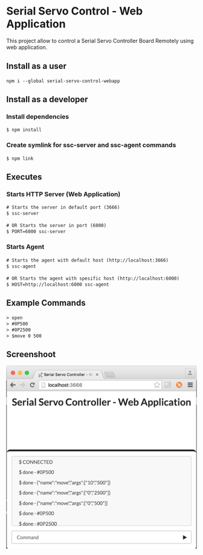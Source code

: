 # Serial Servo Control - Web Application
This project allow to control a Serial Servo Controller Board Remotely using web application.

## Install as a user
```
npm i --global serial-servo-control-webapp
```

## Install as a developer

### Install dependencies
```
$ npm install
```

### Create symlink for ssc-server and ssc-agent commands
```
$ npm link
```

## Executes

### Starts HTTP Server (Web Application)
```
# Starts the server in default port (3666)
$ ssc-server

# OR Starts the server in port (6000)
$ PORT=6000 ssc-server
```

### Starts Agent
```
# Starts the agent with default host (http://localhost:3666)
$ ssc-agent

# OR Starts the agent with spesific host (http://localhost:6000)
$ HOST=http://localhost:6000 ssc-agent
```

## Example Commands
```
> open
> #0P500
> #0P2500
> $move 0 500
```

## Screenshoot
![Web Application](https://github.com/Gary-Ascuy/ssc-web/raw/master/assets/webapp-screenshot.png)

